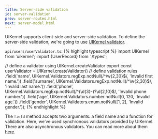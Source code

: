 ```yaml
---
title: Server-side validation
id: server-validation
prev: server-routes.html
next: server-model.html
---
```


UIKernel supports client-side and server-side validation.
To define the server-side validation, we're going to use [UIKernel validator](/docs/validator.html).

`api/users/userValidator.ts`:
{% highlight typescript %}
import UIKernel from 'uikernel';
import {UserRecord} from './types';

// define a validator using UIKernel.createValidator
export const userValidator = UIKernel.createValidator<UserRecord>()
  // define validation rules
  .field('name', UIKernel.Validators.regExp.notNull(/^\w{2,30}$/, 'Invalid first name.'))
  .field('surname', UIKernel.Validators.regExp.notNull(/^\w{2,30}$/, 'Invalid last name.'))
  .field('phone', UIKernel.Validators.regExp.notNull(/^(\d{3}-)?\d{2,10}$/, 'Invalid phone number.'))
  .field('age', UIKernel.Validators.number.notNull(0, 120, 'Invalid age.'))
  .field('gender', UIKernel.Validators.enum.notNull([1, 2], 'Invalid gender.'));
{% endhighlight %}

The `field` method accepts two arguments: a field name and a function for validation. Here, we've used
synchronous validators provided by UIKernel. There are also asynchronous validators.
You can read more about them [here](/docs/validator.html).
